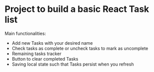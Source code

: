 # Project to build a basic React Task list

Main functionalities:

* Add new Tasks with your desired name
* Check tasks as complete or uncheck tasks to mark as uncomplete
* Remaining tasks tracker
* Button to clear completed Tasks
* Saving local state such that Tasks persist when you refresh
